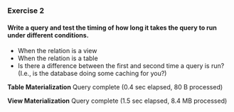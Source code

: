### Exercise 2

#### Write a query and test the timing of how long it takes the query to run under different conditions.
-  When the relation is a view
- When the relation is a table
- Is there a difference between the first and second time a query is run? (I.e., is the database doing some caching for you?)

**Table Materialization**
Query complete (0.4 sec elapsed, 80 B processed)

**View Materialization**
Query complete (1.5 sec elapsed, 8.4 MB processed)
